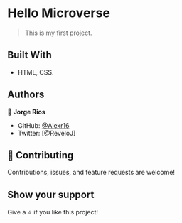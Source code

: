 # Hello Microverse

> This is my first project.


## Built With

- HTML, CSS.

## Authors

👤 **Jorge Rios**

- GitHub: [@Alexr16](https://github.com/Alexr16/Hello-Microverse.git)
- Twitter: [@ReveloJ]

## 🤝 Contributing

Contributions, issues, and feature requests are welcome!

## Show your support

Give a ⭐️ if you like this project!
